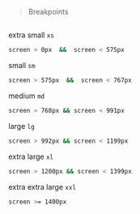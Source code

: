 > Breakpoints

##

extra small `xs`
```bash
screen > 0px  &&  screen < 575px
```

small `sm`
```bash
screen > 575px  &&  screen < 767px
```

medium `md`
```bash
screen > 768px && screen < 991px
```

large `lg`
```bash
screen > 992px && screen < 1199px
```

extra large `xl`
```bash
screen > 1200px && screen < 1399px
```

extra extra large `xxl`
```bash
screen >= 1400px
```


